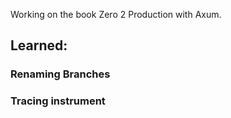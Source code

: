 Working on the book Zero 2 Production with Axum.

## Learned:
### Renaming Branches
### Tracing instrument

